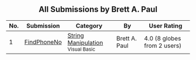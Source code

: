 ﻿<div align="center">

## All Submissions by Brett A\. Paul

</div>

No.  | Submission | Category | By   | User Rating
---- | ---------- | -------- | ---- | -----------
1 | [FindPhoneNo<br />](https://github.com/Planet-Source-Code/brett-a-paul-findphoneno__1-6102) | [String Manipulation<br /><sup>Visual Basic</sup>](../ByCategory/string-manipulation__1-5.md) | Brett A\. Paul | 4.0 (8 globes from 2 users)
